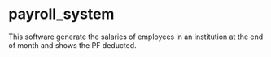 # payroll_system
This software generate the salaries of employees in an institution at the end of month and shows the PF deducted.
